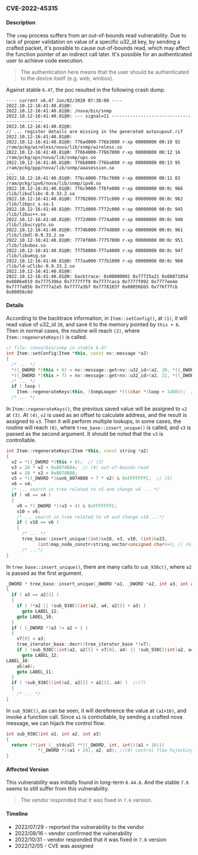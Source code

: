 ### CVE-2022-45315

#### Description

The `snmp` process suffers from an out-of-bounds read vulnerability. Due to lack of proper validation on value of a specific u32_id key, by sending a crafted packet, it's possible to cause out-of-bounds read, which may affect the function pointer of an indirect call later. It's possible for an authenticated user to achieve code execution.

> The authentication here means that the user should be authenticated to the device itself (e.g. web, winbox).

Against stable `6.47`, the poc resulted in the following crash dump.          

```shell
---- current v6.47 Jun/02/2020 07:38:00 ----
2022.10.12-16:41:40.81@0:
2022.10.12-16:41:40.81@0: /nova/bin/snmp
2022.10.12-16:41:40.81@0: --- signal=11 --------------------------------------------
2022.10.12-16:41:40.81@0: 
// ... register details are missing in the generated autosupout.rif
2022.10.12-16:41:40.81@0: 
2022.10.12-16:41:40.81@0: 776ad000-776b3000 r-xp 00000000 00:19 92     /ram/pckg/wireless/nova/lib/snmp/wireless.so
2022.10.12-16:41:40.81@0: 776b4000-776b7000 r-xp 00000000 00:12 16     /ram/pckg/ups/nova/lib/snmp/ups.so
2022.10.12-16:41:40.81@0: 776b8000-776ba000 r-xp 00000000 00:13 95     /ram/pckg/ppp/nova/lib/snmp/aaasession.so
...
2022.10.12-16:41:40.81@0: 776c4000-776c7000 r-xp 00000000 00:11 83     /ram/pckg/ipv6/nova/lib/snmp/ipv6.so
2022.10.12-16:41:40.81@0: 776c9000-776fe000 r-xp 00000000 00:0c 966    /lib/libuClibc-0.9.33.2.so
2022.10.12-16:41:40.81@0: 77702000-7771c000 r-xp 00000000 00:0c 962    /lib/libgcc_s.so.1
2022.10.12-16:41:40.81@0: 7771d000-7772c000 r-xp 00000000 00:0c 945    /lib/libuc++.so
2022.10.12-16:41:40.81@0: 7772d000-7774a000 r-xp 00000000 00:0c 948    /lib/libucrypto.so
2022.10.12-16:41:40.81@0: 7774b000-7774d000 r-xp 00000000 00:0c 961    /lib/libdl-0.9.33.2.so
2022.10.12-16:41:40.81@0: 7774f000-77757000 r-xp 00000000 00:0c 951    /lib/libubox.so
2022.10.12-16:41:40.81@0: 77758000-777a4000 r-xp 00000000 00:0c 947    /lib/libumsg.so
2022.10.12-16:41:40.81@0: 777aa000-777b1000 r-xp 00000000 00:0c 960    /lib/ld-uClibc-0.9.33.2.so
2022.10.12-16:41:40.81@0:
2022.10.12-16:41:40.81@0: backtrace: 0x00000001 0x77725a21 0x08071054 0x0806e019 0x7775396a 0x7777fff9 0x7777caca 0x7777f092 0x7777ee4e 0x7777a85b 0x7777a2a5 0x7777a3bf 0x7778103f 0x08056bb5 0x776f7fcb 0x08056c0d
```

#### Details

According to the backtrace information, in `Item::setConfig()`,  at `(1)`, it will read value of u32_id `20`, and save it to the memory pointed by `this + 6`. Then in normal cases, the routine will reach `(2)`, where `Item::regenerateKeys()` is called.

```c++
// file: /nova/bin/snmp in stable 6.47
int Item::setConfig(Item *this, const nv::message *a2)
{
  /* ... */
  *((_DWORD *)this + 6) = nv::message::get<nv::u32_id>(a2, 20, *((_DWORD *)this + 6));  // (1)
  *((_DWORD *)this + 7) = nv::message::get<nv::u32_id>(a2, 21, *((_DWORD *)this + 7));
  /* ... */
  if ( loop )
    Item::regenerateKeys(this, (SnmpLooper *)((char *)loop + 1460));  // (2)
  /* ... */
```

In `Item::regenerateKeys()`, the previous saved value will be assigned to `v2` at `(3)`. At `(4)`, `v2` is used as an offset to calculate address, and the result is assigned to `v3`. Then it will perform multiple lookups, in some cases, the routine will reach `(6)`, where `tree_base::insert_unique()` is called, and `v3` is passed as the second argument. It should be noted that the `v3` is controllable.

```c++
int Item::regenerateKeys(Item *this, const string *a2)
{
  v2 = *((_DWORD *)this + 6);  // (3)
  v3 = 28 * v2 + 0x8074B84;  // (4) out-of-bounds read
  v4 = 28 * v2 + 0x8074B88;
  v5 = *((_DWORD *)&unk_8074B88 + 7 * v2) & 0xFFFFFFFC;  // (5)
  v6 = v4;
  /* ... search in tree related to v5 and change v6 ... */
  if ( v6 == v4 )
  {
    v9 = *(_DWORD *)(v3 + 4) & 0xFFFFFFFC;
    v10 = v6;
    /* ... search in tree related to v9 and change v10 ...*/
    if ( v10 == v6 )
    {
      /* ... */
      tree_base::insert_unique((int)&v18, v3, v10, (int)&v23, 
			(int)map_node_constr<string,vector<unsigned char>>); // (6)
      /* ...*/
}
```

In `tree_base::insert_unique()`, there are many calls to `sub_938c()`, where `a2` is passed as the first argument.

```c++
_DWORD * tree_base::insert_unique(_DWORD *a1, _DWORD *a2, int a3, int a4, void (__cdecl *a5)(int))
{
  if ( a3 == a2[2] )
  {
    if ( !*a2 || !sub_938C((int)a2, a4, a2[5] + a3) )
      goto LABEL_12;
    goto LABEL_10;
  }
  if ( (_DWORD *)a3 != a2 + 1 )
  {
    v7[0] = a3;
    tree_iterator_base::decr((tree_iterator_base *)v7);
    if ( !sub_938C((int)a2, a2[5] + v7[0], a4) || !sub_938C((int)a2, a4, a2[5] + a3) )
      goto LABEL_12;
LABEL_10:
    a5(a4);
    goto LABEL_11;
  }
  if ( !sub_938C((int)a2, a2[5] + a2[3], a4) )  //(7)
  {
    /* ... */
}
```


In `sub_938C()`, as can be seen, it will dereference the value at `(a1+16)`, and invoke a function call. Since `a1` is controllable, by sending a crafted nova message, we can hijack the control flow.

```c++
int sub_938C(int a1, int a2, int a3)
{
  return (*(int (__stdcall **)(_DWORD, int, int))(a1 + 16))(
			*(_DWORD *)(a1 + 24), a2, a3); //(8) control flow hijacking
}
```

#### Affected Version

This vulnerability was initially found in long-term  `6.44.6`. And the stable `7.6` seems to still suffer from this vulnerability.

> The vendor responded that it was fixed in `7.6` version.

#### Timeline

+ 2022/07/29 - reported the vulnerability to the vendor
+ 2022/08/16 - vendor confirmed the vulnerability
+ 2022/10/31 - vendor responded that it was fixed in `7.6` version
+ 2022/12/05 - CVE was assigned


